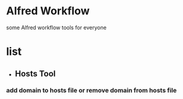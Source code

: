 # Alfred Workflow
some Alfred workflow tools for everyone

# list

* ## Hosts Tool
### add domain to hosts file or remove domain from hosts file
